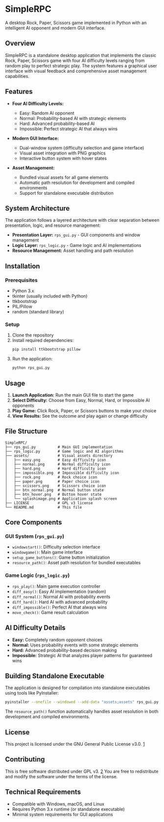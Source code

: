 # SimpleRPC

A desktop Rock, Paper, Scissors game implemented in Python with an intelligent AI opponent and modern GUI interface.

## Overview

SimpleRPC is a standalone desktop application that implements the classic Rock, Paper, Scissors game with four AI difficulty levels ranging from random play to perfect strategic play. The system features a graphical user interface with visual feedback and comprehensive asset management capabilities.

## Features

- **Four AI Difficulty Levels:**
  - Easy: Random AI opponent
  - Normal: Probability-based AI with strategic elements
  - Hard: Advanced probability-based AI
  - Impossible: Perfect strategic AI that always wins

- **Modern GUI Interface:**
  - Dual-window system (difficulty selection and game interface)
  - Visual asset integration with PNG graphics
  - Interactive button system with hover states

- **Asset Management:**
  - Bundled visual assets for all game elements
  - Automatic path resolution for development and compiled environments
  - Support for standalone executable distribution

## System Architecture

The application follows a layered architecture with clear separation between presentation, logic, and resource management:

- **Presentation Layer:** `rps_gui.py` - GUI components and window management
- **Logic Layer:** `rps_logic.py` - Game logic and AI implementations
- **Resource Management:** Asset handling and path resolution

## Installation

### Prerequisites

- Python 3.x
- tkinter (usually included with Python)
- ttkbootstrap
- PIL/Pillow
- random (standard library)

### Setup

1. Clone the repository
2. Install required dependencies:
   ```bash
   pip install ttkbootstrap pillow
   ```
3. Run the application:
   ```bash
   python rps_gui.py
   ```

## Usage

1. **Launch Application:** Run the main GUI file to start the game
2. **Select Difficulty:** Choose from Easy, Normal, Hard, or Impossible AI opponents
3. **Play Game:** Click Rock, Paper, or Scissors buttons to make your choice
4. **View Results:** See the outcome and play again or change difficulty

## File Structure

```
SimpleRPC/
├── rps_gui.py          # Main GUI implementation
├── rps_logic.py        # Game logic and AI algorithms
├── assets/             # Visual assets directory
│   ├── easy.png        # Easy difficulty icon
│   ├── normal.png      # Normal difficulty icon
│   ├── hard.png        # Hard difficulty icon
│   ├── impossible.png  # Impossible difficulty icon
│   ├── rock.png        # Rock choice icon
│   ├── paper.png       # Paper choice icon
│   ├── scissors.png    # Scissors choice icon
│   ├── btn_normal.png  # Normal button state
│   ├── btn_hover.png   # Button hover state
│   └── splashimage.png # Application splash screen
├── LICENSE             # GPL v3 license
└── README.md           # This file
```

## Core Components

### GUI System (`rps_gui.py`)
- `windowstart()`: Difficulty selection interface
- `windowgame()`: Main game interface  
- `setup_game_buttons()`: Game button initialization
- `resource_path()`: Asset path resolution for bundled executables

### Game Logic (`rps_logic.py`)
- `rps_play()`: Main game execution controller
- `diff_easy()`: Easy AI implementation (random)
- `diff_normal()`: Normal AI with probability events
- `diff_hard()`: Hard AI with advanced probability
- `diff_impossible()`: Perfect AI that always wins
- `move_check()`: Game result calculation

## AI Difficulty Details

- **Easy:** Completely random opponent choices
- **Normal:** Uses probability events with some strategic elements
- **Hard:** Advanced probability-based decision making
- **Impossible:** Strategic AI that analyzes player patterns for guaranteed wins

## Building Standalone Executable

The application is designed for compilation into standalone executables using tools like PyInstaller:

```bash
pyinstaller --onefile --windowed --add-data "assets;assets" rps_gui.py
```

The `resource_path()` function automatically handles asset resolution in both development and compiled environments.

## License

This project is licensed under the GNU General Public License v3.0. [1](#1-0) 

## Contributing

This is free software distributed under GPL v3. [2](#1-1)  You are free to redistribute and modify the software under the terms of the license.

## Technical Requirements

- Compatible with Windows, macOS, and Linux
- Requires Python 3.x runtime (or standalone executable)
- Minimal system requirements for GUI applications
